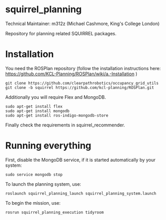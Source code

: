 squirrel_planning
=================

Technical Maintainer: m312z (Michael Cashmore, King's College London)

Repository for planning related SQUIRREL packages.

Installation
============

You need the ROSPlan repository
(follow the installation instructions here: https://github.com/KCL-Planning/ROSPlan/wiki/a.-Installation )
```
git clone https://github.com/clearpathrobotics/occupancy_grid_utils
git clone -b squirrel https://github.com/kcl-planning/ROSPlan.git
```
Additionally you will require Flex and MongoDB.
```
sudo apt-get install flex
sudo apt-get install mongodb
sudo apt-get install ros-indigo-mongodb-store
```
Finally check the requirements in squirrel_recommender.

Running everything
==================

First, disable the MongoDB service, if it is started automatically by your system:
```
sudo service mongodb stop
```
To launch the planning system, use:
```
roslaunch squirrel_planning_launch squirrel_planning_system.launch
```
To begin the mission, use:
```
rosrun squirrel_planning_execution tidyroom
```

